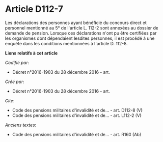 # Article D112-7

Les déclarations des personnes ayant bénéficié du concours direct et personnel mentionné au 5° de l'article L. 112-2 sont
annexées au dossier de demande de pension. Lorsque ces déclarations n'ont pu être certifiées par les organismes dont
dépendaient lesdites personnes, il est procédé à une enquête dans les conditions mentionnées à l'article D. 112-8.

**Liens relatifs à cet article**

_Codifié par_:

  - Décret n°2016-1903 du 28 décembre 2016 - art.

_Créé par_:

  - Décret n°2016-1903 du 28 décembre 2016 - art.

_Cite_:

  - Code des pensions militaires d'invalidité et de... - art. D112-8 (V)
  - Code des pensions militaires d'invalidité et de... - art. L112-2 (V)

_Anciens textes_:

  - Code des pensions militaires d'invalidité et de... - art. R160 (Ab)
